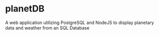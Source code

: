 # planetDB
A web application utilizing PostgreSQL and NodeJS to display planetary data and weather from an SQL Database

